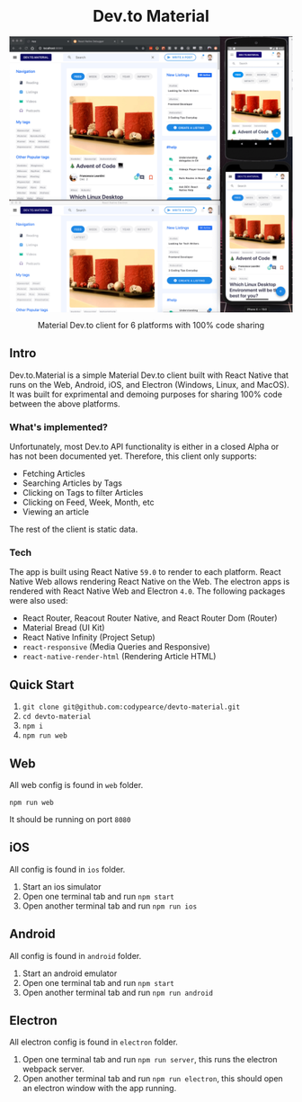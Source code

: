 <h1 align="center" style="margin-top: 0px;">Dev.to Material</h1>

<p align="center" style="margin-bottom: 0px !important;">
  <img width="800" src="media/devto-material-platforms.png" alt="adf" align="center">
</p>


<p align="center" >Material Dev.to client for 6 platforms with 100% code sharing</p>


## Intro

Dev.to.Material is a simple Material Dev.to client built with React Native that runs on the Web, Android, iOS, and Electron (Windows, Linux, and MacOS). It was built for exprimental and demoing purposes for sharing 100% code between the above platforms. 

### What's implemented?

Unfortunately, most Dev.to API functionality is either in a closed Alpha or has not been documented yet. Therefore, this client only supports:
- Fetching Articles
- Searching Articles by Tags
- Clicking on Tags to filter Articles
- Clicking on Feed, Week, Month, etc
- Viewing an article

The rest of the client is static data.

###  Tech
The app is built using React Native `59.0` to render to each platform. React Native Web allows rendering React Native on the Web. The electron apps is rendered with React Native Web and Electron `4.0`. The following packages were also used:

- React Router, Reacout Router Native, and React Router Dom (Router)
- Material Bread (UI Kit)
- React Native Infinity (Project Setup)
- `react-responsive` (Media Queries and Responsive)
- `react-native-render-html` (Rendering Article HTML)


## Quick Start

1. `git clone git@github.com:codypearce/devto-material.git`
2. `cd devto-material`
3. `npm i`
4. `npm run web`

## Web

All web config is found in `web` folder. 

```
npm run web
```

It should be running on port `8080`

## iOS
All config is found in `ios` folder.

1. Start an ios simulator
2. Open one terminal tab and run `npm start`
3. Open another terminal tab and run `npm run ios`

## Android

All config is found in `android` folder.

1. Start an android emulator
2. Open one terminal tab and run `npm start`
3. Open another terminal tab and run `npm run android`

## Electron

All electron config is found in `electron` folder. 


1. Open one terminal tab and run `npm run server`, this runs the electron webpack server.
2. Open another terminal tab and run `npm run electron`, this should open an electron window with the app running.

